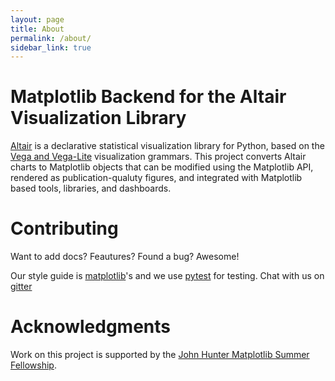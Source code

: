 ```yaml
---
layout: page
title: About
permalink: /about/
sidebar_link: true
---
```


Matplotlib Backend for the Altair Visualization Library
========================================================
[Altair](https://altair-viz.github.io/) is a declarative statistical
visualization library for Python, based on the [Vega and
Vega-Lite](https://vega.github.io/) visualization grammars. This project
converts Altair charts to Matplotlib objects that can be modified using the Matplotlib API, rendered as publication-qualuty figures, and integrated with
Matplotlib based tools, libraries, and dashboards.


Contributing
=============
Want to add docs? Feautures? Found a bug? Awesome! 

Our style guide is [matplotlib](https://matplotlib.org/devel/index.html)'s and
we use [pytest](https://docs.pytest.org/en/latest/) for testing. Chat with us on [gitter](https://gitter.im/matplotlib/mpl-altair)
  
  
Acknowledgments
================
Work on this project is supported by the [John Hunter Matplotlib Summer Fellowship](https://www.numfocus.org/programs/john-hunter-technology-fellowship).
  
